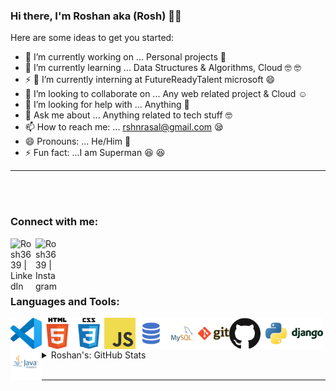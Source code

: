 ### Hi there, I'm Roshan aka (Rosh) 👋:nerd_face:	

Here are some ideas to get you started:

- 🔭 I’m currently working on ... Personal projects :star_struck:
- 🌱 I’m currently learning ... Data Structures & Algorithms, Cloud :nerd_face: :nerd_face:
- ⚡ :star_struck: I’m currently interning at FutureReadyTalent microsoft 😄
- 👯 I’m looking to collaborate on ... Any web related project & Cloud :relaxed:
- 🤔 I’m looking for help with ... Anything :lying_face:
- 💬 Ask me about ... Anything related to tech stuff :nerd_face:	
- 📫 How to reach me: ... rshnrasal@gmail.com :sleepy:
- 😄 Pronouns: ... He/Him :hugs:
- ⚡ Fun fact: ...I am Superman :laughing:
:satisfied:
---
<br />
<br />

### Connect with me:

<a href="https://www.linkedin.com/in/roshan-rasal-792a79184/"><img align="left" alt="Rosh3639 | LinkedIn" width="40px" src="https://cdn.jsdelivr.net/npm/simple-icons@v3/icons/linkedin.svg" /></img></a>

<a href="#"><img align="left" alt="Rosh3639 | Instagram" width="40px" src="https://cdn.jsdelivr.net/npm/simple-icons@v3/icons/instagram.svg" /></a>

<br />

<br />
<br />
<br />

### Languages and Tools:

<img align="left" alt="Visual Studio Code" width="50px" src="https://raw.githubusercontent.com/github/explore/80688e429a7d4ef2fca1e82350fe8e3517d3494d/topics/visual-studio-code/visual-studio-code.png" />
<img align="left" alt="HTML5" width="50px" src="https://raw.githubusercontent.com/github/explore/80688e429a7d4ef2fca1e82350fe8e3517d3494d/topics/html/html.png" />
<img align="left" alt="CSS3" width="50px" src="https://raw.githubusercontent.com/github/explore/80688e429a7d4ef2fca1e82350fe8e3517d3494d/topics/css/css.png" />
<img align="left" alt="JavaScript" width="50px" src="https://raw.githubusercontent.com/github/explore/80688e429a7d4ef2fca1e82350fe8e3517d3494d/topics/javascript/javascript.png" />
<!-- <img align="left" alt="React" width="26px" src="https://raw.githubusercontent.com/github/explore/80688e429a7d4ef2fca1e82350fe8e3517d3494d/topics/react/react.png" /> -->
<img align="left" alt="SQL" width="50px" src="https://raw.githubusercontent.com/github/explore/80688e429a7d4ef2fca1e82350fe8e3517d3494d/topics/sql/sql.png" />
<img align="left" alt="MySQL" width="50px" src="https://raw.githubusercontent.com/github/explore/80688e429a7d4ef2fca1e82350fe8e3517d3494d/topics/mysql/mysql.png" />
<img align="left" alt="Git" width="50px" src="https://raw.githubusercontent.com/github/explore/80688e429a7d4ef2fca1e82350fe8e3517d3494d/topics/git/git.png" />
<img align="left" alt="GitHub" width="50px" src="https://raw.githubusercontent.com/github/explore/78df643247d429f6cc873026c0622819ad797942/topics/github/github.png" />
<img align="left" alt="Python" width="50px" src="https://raw.githubusercontent.com/github/explore/78df643247d429f6cc873026c0622819ad797942/topics/python/python.png" />
<img align="left" alt="Django" width="50px" src="https://raw.githubusercontent.com/github/explore/78df643247d429f6cc873026c0622819ad797942/topics/django/django.png" />
<img align="left" alt="Java" width="50px" src="https://raw.githubusercontent.com/github/explore/78df643247d429f6cc873026c0622819ad797942/topics/java/java.png" />





<br />
<br />
<br />
<details>
  <summary>Roshan's: GitHub Stats</summary>

  
  
  [![My GitHub Stats](https://github-readme-stats.vercel.app/api/?username=rosh3639&count_private=true&theme=tokyonight&showicons=true)]()
  <br />
  [![My GitHub Language Stats](https://github-readme-stats.vercel.app/api/top-langs/?username=rosh3639&langs_count=5&theme=tokyonight)]()

</details>
<br />

---
<br />
<br />


